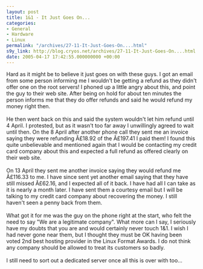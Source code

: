 ```yaml
---
layout: post
title: 1&1 - It Just Goes On...
categories:
- General
- Hardware
- Linux
permalink: "/archives/27-11-It-Just-Goes-On....html"
s9y_link: http://blog.cryos.net/archives/27-11-It-Just-Goes-On....html
date: 2005-04-17 17:42:55.000000000 +00:00
---
```

Hard as it might be to believe it just goes on with these guys. I got an email from some person informing me I wouldn't be getting a refund as they didn't offer one on the root servers! I phoned up a little angry about this, and point the guy to their web site. After being on hold for about ten minutes the person informs me that they do offer refunds and said he would refund my money right then.<br />
<br />
He then went back on this and said the system wouldn't let him refund until 4 April. I protested, but as it wasn't too far away I unwillingly agreed to wait until then. On the 8 April after another phone call they sent me an invoice saying they were refunding Â£18.92 of the Â£197.41 I paid them! I found this quite unbelievable and mentioned again that I would be contacting my credit card company about this and expected a full refund as offered clearly on their web site.<br />
<br />
On 13 April they sent me another invoice saying they would refund me Â£116.33 to me. I have since sent yet another email saying that they have still missed Â£62.16, and I expected all of it back. I have had all I can take as it is nearly a month later. I have sent them a courtesy email but I will be talking to my credit card company about recovering the money. I still haven't seen a penny back from them.<br />
<br />
What got it for me was the guy on the phone right at the start, who felt the need to say "We are a legitimate company". What more can I say, I seriously have my doubts that you are and would certainly never touch 1&1. I wish I had never gone near them, but I thought they must be OK having been voted 2nd best hosting provider in the Linux Format Awards. I do not think any company should be allowed to treat its customers so badly.<br />
<br />
I still need to sort out a dedicated server once all this is over with too...
